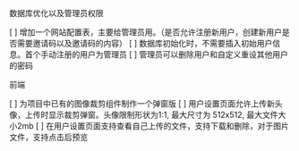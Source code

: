 
数据库优化以及管理员权限

[ ] 增加一个网站配置表，主要给管理员用。（是否允许注册新用户，创建新用户是否需要邀请码以及邀请码的内容）
[ ] 数据库初始化时，不需要插入初始用户信息。首个手动注册的用户为管理员
[ ] 管理员可以删除用户和自定义重设其他用户的密码

前端

[ ] 为项目中已有的图像裁剪组件制作一个弹窗版
[ ] 用户设置页面允许上传新头像，上传时显示裁剪弹窗。头像限制形状为1:1, 最大尺寸为 512x512, 最大文件大小2mb
[ ] 在用户设置页面支持查看自己上传的文件，支持下载和删除，对于图片文件，支持点击后预览

